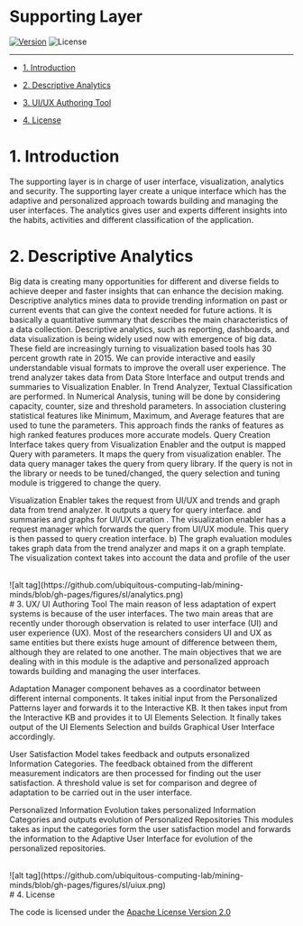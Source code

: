 # Supporting Layer 

<!-- make your own badges from here: http://shields.io/ -->
[![Version](https://img.shields.io/badge/SL-2.5-lightgrey.svg)](http://www.miningminds.re.kr/approach/)
![License](https://img.shields.io/badge/Apache%20License%20-Version%202.0-yellowgreen.svg)

--------------------------

<!-- Update the list and the main body. -->


- [1. Introduction](#1-introduction)
	
- [2. Descriptive Analytics](#2-descriptive-analytics)
   
- [3. UI/UX Authoring Tool](#3-ux-ui-authoring-tool)

- [4. License](#4-license)

<!-- Main Body of the Document -->


# 1. Introduction

The supporting layer is in charge of user interface, visualization, analytics and security. The supporting layer create a unique interface which has the adaptive and personalized approach towards building and managing the user interfaces. The analytics gives user and experts different insights into the habits, activities and different classification of the application. 

# 2. Descriptive Analytics

Big data is creating many opportunities for different and diverse fields to achieve deeper and faster insights that can enhance the decision making. 
Descriptive analytics mines data to provide trending information on past or current events that can give the context needed for future actions. It is basically a quantitative summary that describes the main characteristics of a data collection. 
Descriptive analytics, such as reporting, dashboards, and data visualization is being widely used now with emergence of big data.
These field are increasingly turning to visualization based tools has 30 percent growth rate in 2015. We can provide interactive and easily understandable visual formats to improve the overall user experience. The trend analyzer takes data from Data Store Interface and output trends and summaries to Visualization Enabler.  In Trend Analyzer, Textual Classification are performed. In Numerical Analysis, tuning will be done by considering capacity, counter, size and threshold parameters. In association clustering statistical features like Minimum, Maximum, and Average features that are used to tune the parameters. This approach finds the ranks of features as high ranked features produces more accurate models.
Query Creation Interface takes query from Visualization Enabler and the output is mapped Query with parameters. It maps the query from visualization enabler. The data query manager takes the query from query library. If the query is not in the library or needs to be tuned/changed, the query selection and tuning module is triggered to change the query. 

Visualization Enabler takes the request from UI/UX and trends and graph data from trend analyzer. It outputs a query for query interface.  and summaries and graphs for UI/UX curation . The visualization enabler has a request manager which forwards the query from UI/UX module. This query is then passed to query creation interface. b) The graph evaluation modules takes graph data from the trend analyzer and maps it on a graph template. The visualization context takes into account the data and profile of the user

<br>
![alt tag](https://github.com/ubiquitous-computing-lab/mining-minds/blob/gh-pages/figures/sl/analytics.png)
<br>
# 3. UX/ UI Authoring Tool	
The main reason of less adaptation of expert systems is because of the user interfaces. The two main areas that are recently under thorough observation is related to user interface (UI) and user experience (UX).  Most of the researchers considers UI and UX as same entities but there exists huge amount of difference between them, although they are related to one another. The main objectives that we are dealing with in this module is the adaptive and personalized approach towards building and managing the user interfaces.

Adaptation Manager component behaves as a coordinator between different internal components. It takes initial input from the Personalized Patterns layer and forwards it to the Interactive KB. It then takes input from the Interactive KB and provides it to UI Elements Selection. It finally takes output of the UI Elements Selection and builds Graphical User Interface accordingly.

User Satisfaction Model takes feedback and outputs ersonalized Information Categories. The feedback obtained from the different measurement indicators are then processed for finding out the user satisfaction. A threshold value is set for comparison and degree of adaptation to be carried out in the user interface.

Personalized Information Evolution takes personalized Information Categories and outputs evolution of Personalized Repositories 
This modules takes as input the categories form the user satisfaction model and forwards the information to the Adaptive User Interface for evolution of the personalized repositories.

<br>
![alt tag](https://github.com/ubiquitous-computing-lab/mining-minds/blob/gh-pages/figures/sl/uiux.png)
<br>
# 4. License

The code is licensed under the [Apache License Version 2.0](http://www.apache.org/licenses/LICENSE-2.0)
<br>
 


